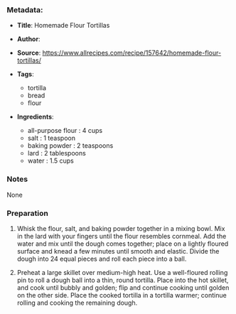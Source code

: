 ### Metadata:
* **Title**: Homemade Flour Tortillas
* **Author**:
* **Source**: https://www.allrecipes.com/recipe/157642/homemade-flour-tortillas/
* **Tags**:
	- tortilla
	- bread
	- flour

* **Ingredients**:
    - all-purpose flour : 4 cups
    - salt : 1 teaspoon
    - baking powder : 2 teaspoons
    - lard : 2 tablespoons
    - water : 1.5 cups   

### Notes
None

### Preparation
1. Whisk the flour, salt, and baking powder together in a mixing bowl. Mix in the lard with your fingers until the flour resembles cornmeal. Add the water and mix until the dough comes together; place on a lightly floured surface and knead a few minutes until smooth and elastic. Divide the dough into 24 equal pieces and roll each piece into a ball.

2. Preheat a large skillet over medium-high heat. Use a well-floured rolling pin to roll a dough ball into a thin, round tortilla. Place into the hot skillet, and cook until bubbly and golden; flip and continue cooking until golden on the other side. Place the cooked tortilla in a tortilla warmer; continue rolling and cooking the remaining dough.
